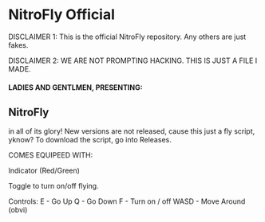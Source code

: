 # NitroFly Official
DISCLAIMER 1: This is the official NitroFly repository. Any others are just fakes.

DISCLAIMER 2: WE ARE NOT PROMPTING HACKING. THIS IS JUST A FILE I MADE.

#### LADIES AND GENTLMEN, PRESENTING:
## NitroFly
in all of its glory! New versions are not released, cause this just a fly script, yknow? 
To download the script, go into Releases.


COMES EQUIPEED WITH:

Indicator (Red/Green)

Toggle to turn on/off flying.

Controls:
E - Go Up
Q - Go Down
F - Turn on / off
WASD - Move Around (obvi)
